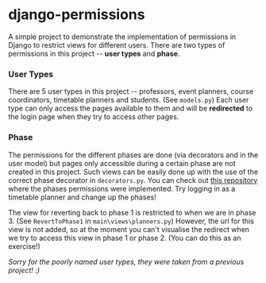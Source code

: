 # django-permissions
A simple project to demonstrate the implementation of permissions in Django to restrict views for different users. There are two types of permissions in this project -- **user types** and **phase**. 

### User Types
There are 5 user types in this project -- professors, event planners, course coordinators, timetable planners and students. (See `models.py`) Each user type can only access the pages available to them and will be **redirected** to the login page when they try to access other pages.

### Phase
The permissions for the different phases are done (via decorators and in the user model) but pages only accessible during a certain phase are not created in this project. Such views can be easily done up with the use of the correct phase decorator in `decorators.py`. You can  check out [this repository](https://github.com/gexty444/50.003_ESC) where the phases permissions were implemented. Try logging in as a timetable planner and change up the phases!

The view for reverting back to phase 1 is restricted to when we are in phase 3. (See `RevertToPhase1` in `main\views\planners.py`) However, the url for this view is not added, so at the moment you can't visualise the redirect when we try to access this view in phase 1 or phase 2. (You can do this as an exercise!) 

_Sorry for the poorly named user types, they were taken from a previous project! :)_

